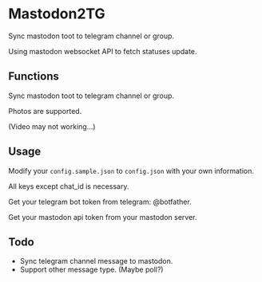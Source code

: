 # Mastodon2TG

Sync mastodon toot to telegram channel or group.

Using mastodon websocket API to fetch statuses update.

## Functions

Sync mastodon toot to telegram channel or group.

Photos are supported.

(Video may not working...)

## Usage

Modify your `config.sample.json` to `config.json` with your own information.

All keys except chat_id is necessary.

Get your telegram bot token from telegram: @botfather.

Get your mastodon api token from your mastodon server.

## Todo

- Sync telegram channel message to mastodon.
- Support other message type. (Maybe poll?)
